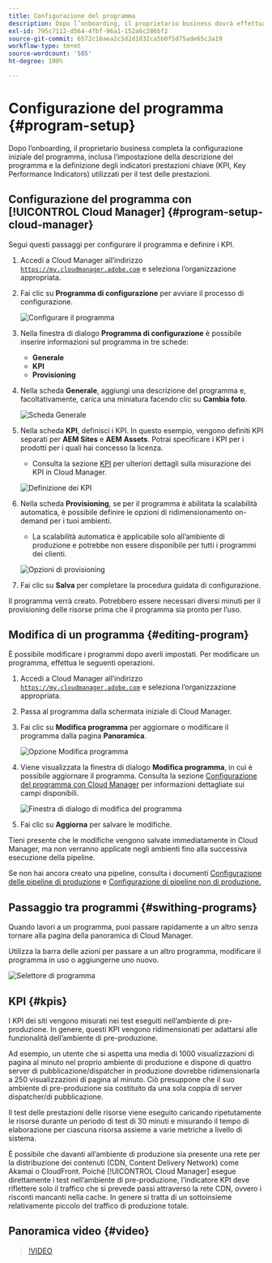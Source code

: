 ```yaml
---
title: Configurazione del programma
description: Dopo l’onboarding, il proprietario business dovrà effettuare una configurazione iniziale del programma.
exl-id: 795c7112-d564-4fbf-96a1-152a6c286bf2
source-git-commit: 6572c16aea2c5d2d1032ca5b0f5d75ade65c3a19
workflow-type: tm+mt
source-wordcount: '585'
ht-degree: 100%

---
```



# Configurazione del programma {#program-setup}

Dopo l’onboarding, il proprietario business completa la configurazione iniziale del programma, inclusa l’impostazione della descrizione del programma e la definizione degli indicatori prestazioni chiave (KPI, Key Performance Indicators) utilizzati per il test delle prestazioni.

## Configurazione del programma con [!UICONTROL Cloud Manager] {#program-setup-cloud-manager}

Segui questi passaggi per configurare il programma e definire i KPI.

1. Accedi a Cloud Manager all’indirizzo [`https://my.cloudmanager.adobe.com`](https://my.cloudmanager.adobe.com) e seleziona l’organizzazione appropriata.

1. Fai clic su **Programma di configurazione** per avviare il processo di configurazione.

   ![Configurare il programma](/help/assets/set-up-program/setup1.png)

1. Nella finestra di dialogo **Programma di configurazione** è possibile inserire informazioni sul programma in tre schede:

   * **Generale**
   * **KPI**
   * **Provisioning**

1. Nella scheda **Generale**, aggiungi una descrizione del programma e, facoltativamente, carica una miniatura facendo clic su **Cambia foto**.

   ![Scheda Generale](/help/assets/Setup_Program-General.png)

1. Nella scheda **KPI**, definisci i KPI. In questo esempio, vengono definiti KPI separati per **AEM Sites** e **AEM Assets**. Potrai specificare i KPI per i prodotti per i quali hai concesso la licenza.

   * Consulta la sezione [KPI](#kpis) per ulteriori dettagli sulla misurazione dei KPI in Cloud Manager.

   ![Definizione dei KPI](/help/assets/Setup_Program-KPIs.png)

1. Nella scheda **Provisioning**, se per il programma è abilitata la scalabilità automatica, è possibile definire le opzioni di ridimensionamento on-demand per i tuoi ambienti.

   * La scalabilità automatica è applicabile solo all’ambiente di produzione e potrebbe non essere disponibile per tutti i programmi dei clienti.

   ![Opzioni di provisioning](/help/assets/Setup_Program-Provisioning.png)

1. Fai clic su **Salva** per completare la procedura guidata di configurazione.

Il programma verrà creato. Potrebbero essere necessari diversi minuti per il provisioning delle risorse prima che il programma sia pronto per l’uso.

## Modifica di un programma {#editing-program}

È possibile modificare i programmi dopo averli impostati. Per modificare un programma, effettua le seguenti operazioni.

1. Accedi a Cloud Manager all’indirizzo [`https://my.cloudmanager.adobe.com`](https://my.cloudmanager.adobe.com) e seleziona l’organizzazione appropriata.

1. Passa al programma dalla schermata iniziale di Cloud Manager.

1. Fai clic su **Modifica programma** per aggiornare o modificare il programma dalla pagina **Panoramica**.

   ![Opzione Modifica programma](/help/assets/set-up-program/edit-program1.png)

1. Viene visualizzata la finestra di dialogo **Modifica programma**, in cui è possibile aggiornare il programma. Consulta la sezione [Configurazione del programma con Cloud Manager](#program-setup-cloud-manager) per informazioni dettagliate sui campi disponibili.

   ![Finestra di dialogo di modifica del programma](/help/assets/set-up-program/edit-program-general.png)

1. Fai clic su **Aggiorna** per salvare le modifiche.

Tieni presente che le modifiche vengono salvate immediatamente in Cloud Manager, ma non verranno applicate negli ambienti fino alla successiva esecuzione della pipeline.

Se non hai ancora creato una pipeline, consulta i documenti [Configurazione delle pipeline di produzione](/help/using/production-pipelines.md) e [Configurazione di pipeline non di produzione.](/help/using/non-production-pipelines.md)

## Passaggio tra programmi {#swithing-programs}

Quando lavori a un programma, puoi passare rapidamente a un altro senza tornare alla pagina della panoramica di Cloud Manager.

Utilizza la barra delle azioni per passare a un altro programma, modificare il programma in uso o aggiungerne uno nuovo.

![Selettore di programma](/help/assets/set-up-program/setup2.png)

## KPI {#kpis}

I KPI dei siti vengono misurati nei test eseguiti nell’ambiente di pre-produzione. In genere, questi KPI vengono ridimensionati per adattarsi alle funzionalità dell’ambiente di pre-produzione.

Ad esempio, un utente che si aspetta una media di 1000 visualizzazioni di pagina al minuto nel proprio ambiente di produzione e dispone di quattro server di pubblicazione/dispatcher in produzione dovrebbe ridimensionarla a 250 visualizzazioni di pagina al minuto. Ciò presuppone che il suo ambiente di pre-produzione sia costituito da una sola coppia di server dispatcher/di pubblicazione.

Il test delle prestazioni delle risorse viene eseguito caricando ripetutamente le risorse durante un periodo di test di 30 minuti e misurando il tempo di elaborazione per ciascuna risorsa assieme a varie metriche a livello di sistema.

È possibile che davanti all’ambiente di produzione sia presente una rete per la distribuzione dei contenuti (CDN, Content Delivery Network) come Akamai o CloudFront. Poiché [!UICONTROL Cloud Manager] esegue direttamente i test nell’ambiente di pre-produzione, l’indicatore KPI deve riflettere solo il traffico che si prevede passi attraverso la rete CDN, ovvero i risconti mancanti nella cache. In genere si tratta di un sottoinsieme relativamente piccolo del traffico di produzione totale.

## Panoramica video {#video}

>[!VIDEO](https://video.tv.adobe.com/v/26313/)
